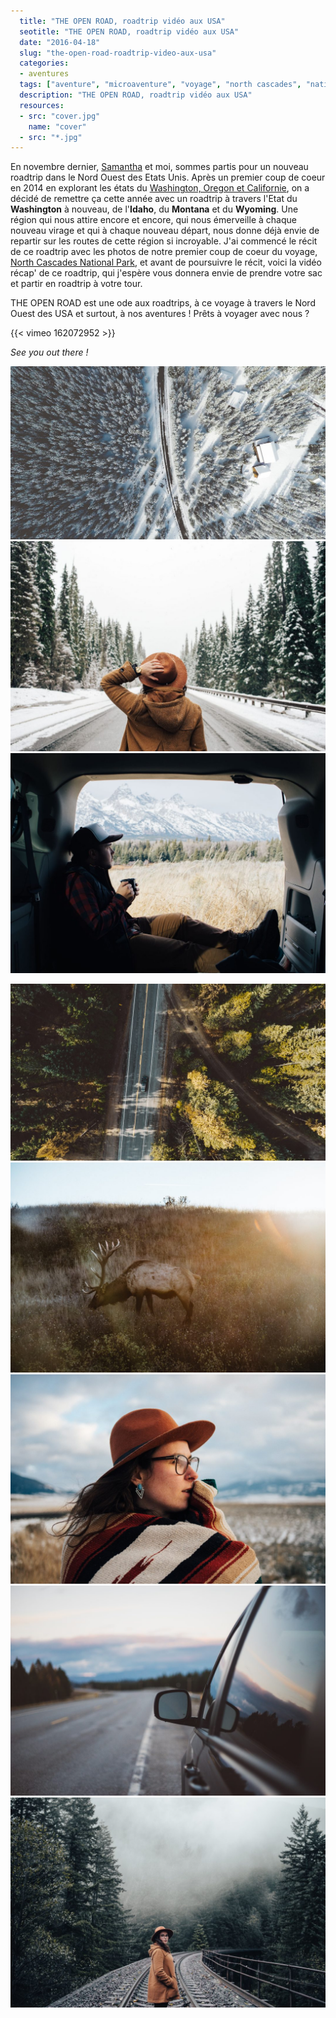 ```yaml
---
  title: "THE OPEN ROAD, roadtrip vidéo aux USA"
  seotitle: "THE OPEN ROAD, roadtrip vidéo aux USA"
  date: "2016-04-18"
  slug: "the-open-road-roadtrip-video-aux-usa"
  categories:
  - aventures
  tags: ["aventure", "microaventure", "voyage", "north cascades", "national park","usa", "roadtrip", "road trip", "randonnée", "montagne","neige", "crater lake", "oregon", "etats unis", "washington", "conseils"]
  description: "THE OPEN ROAD, roadtrip vidéo aux USA"
  resources:
  - src: "cover.jpg"
    name: "cover"
  - src: "*.jpg"
---
```


En novembre dernier, [Samantha](http://paris-tu-paris.fr) et moi, sommes partis pour un nouveau roadtrip dans le Nord Ouest des Etats Unis. Après un premier coup de coeur en 2014 en explorant les états du [Washington, Oregon et Californie](http://jeremyjanin.com/carnet-de-souvenirs-dun-roadtrip-dans-le-pacific-northwest), on a décidé de remettre ça cette année avec un roadtrip à travers l'Etat du **Washington** à nouveau, de l'**Idaho**, du **Montana** et du **Wyoming**. Une région qui nous attire encore et encore, qui nous émerveille à chaque nouveau virage et qui à chaque nouveau départ, nous donne déjà envie de repartir sur les routes de cette région si incroyable. J'ai commencé le récit de ce roadtrip avec les photos de notre premier coup de coeur du voyage, [North Cascades National Park](http://jeremyjanin.com/road-trip-north-cascades-national-park), et avant de poursuivre le récit, voici la vidéo récap' de ce roadtrip, qui j'espère vous donnera envie de prendre votre sac et partir en roadtrip à votre tour.

THE OPEN ROAD est une ode aux roadtrips, à ce voyage à travers le Nord Ouest des USA et surtout, à nos aventures ! Prêts à voyager avec nous ?
<div>
{{< vimeo 162072952 >}}
</div>

_See you out there !_

![aerialsnowmontana](images/aerialsnowmontana.jpg) ![DSC02722](images/DSC02722.jpg) ![Morning at the Grand Teton NP](images/DSC05557.jpg)

![CUT.00_00_05_11.Image fixe001](images/CUT.00_00_05_11.Image-fixe001.jpg) ![](images/DSC04510.jpg) ![DSC04480](images/DSC04480.jpg) ![DSC03733](images/DSC03733.jpg) ![DSC03123](images/DSC03123.jpg)
